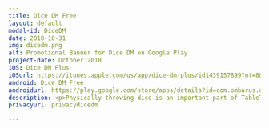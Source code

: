 ```yaml
---
title: Dice DM Free
layout: default
modal-id: DiceDM
date: 2018-10-31
img: dicedm.png
alt: Promotional Banner for Dice DM on Google Play
project-date: October 2018
iOS: Dice DM Plus
iOSurl: https://itunes.apple.com/us/app/dice-dm-plus/id1439157899?mt=8&ign-mpt=uo%3D4
android: Dice DM Free
androidurl: https://play.google.com/store/apps/details?id=com.ombarus.dicedmfree
description: <p>Physically throwing dice is an important part of TableTop gaming but sometimes it's just cumbersome (I'm looking at you Shadowrun and your 12 dices spellcasting pool !)</p><p>I found the offerings on the Play Store a bit lacking so I made this app to be as lightweight as possible while allowing any kind of random number generation. Something with a clean, simple UI yet with a bunch of features (re-rolls, sums, explosion, dropping dices, presets, etc.)</p><p>It's free and available for <a href="https://play.google.com/store/apps/details?id=com.ombarus.dicedmfree">Android</a> & <a href="https://itunes.apple.com/us/app/dice-dm-plus/id1439157899?mt=8&ign-mpt=uo%3D4">iOS</a>. Please check it out !</p>
privacyurl: privacydicedm

---
```

